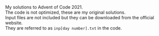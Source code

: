 My solutions to Advent of Code 2021.<br>
The code is not optimized, these are my original solutions.<br>
Input files are not included but they can be downloaded from the official website.<br>
They are referred to as `inp[day number].txt` in the code.
